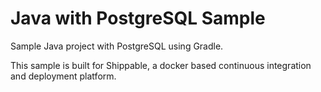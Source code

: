 Java with PostgreSQL Sample
================

Sample Java project with PostgreSQL using Gradle.

This sample is built for Shippable, a docker based continuous integration and deployment platform.
